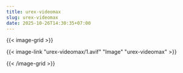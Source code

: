 ```yaml
---
title: urex-videomax
slug: urex-videomax
date: 2025-10-26T14:30:35+07:00
---
```


{{< image-grid >}}

{{< image-link "urex-videomax/1.avif" "Image" "urex-videomax" >}}

{{< /image-grid >}}